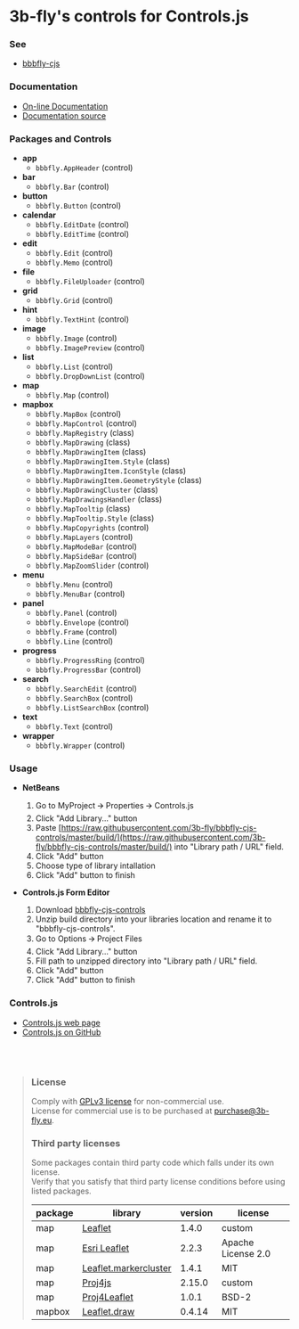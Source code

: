 3b-fly's controls for Controls.js
===========

### See

- [bbbfly-cjs](https://github.com/3b-fly/bbbfly-cjs)

### Documentation

- [On-line Documentation](https://3b-fly.github.io/bbbfly-cjs-controls/)
- [Documentation source](https://github.com/3b-fly/bbbfly-cjs-controls/tree/master/docs/)

### Packages and Controls

- **app**
  - `bbbfly.AppHeader` (control)
- **bar**
  - `bbbfly.Bar` (control)
- **button**
  - `bbbfly.Button` (control)
- **calendar**
  - `bbbfly.EditDate` (control)
  - `bbbfly.EditTime` (control)
- **edit**
  - `bbbfly.Edit` (control)
  - `bbbfly.Memo` (control)
- **file**
  - `bbbfly.FileUploader` (control)
- **grid**
  - `bbbfly.Grid` (control)
- **hint**
  - `bbbfly.TextHint` (control)
- **image**
  - `bbbfly.Image` (control)
  - `bbbfly.ImagePreview` (control)
- **list**
  - `bbbfly.List` (control)
  - `bbbfly.DropDownList` (control)
- **map**
  - `bbbfly.Map` (control)
- **mapbox**
  - `bbbfly.MapBox` (control)
  - `bbbfly.MapControl` (control)
  - `bbbfly.MapRegistry` (class)
  - `bbbfly.MapDrawing` (class)
  - `bbbfly.MapDrawingItem` (class)
  - `bbbfly.MapDrawingItem.Style` (class)
  - `bbbfly.MapDrawingItem.IconStyle` (class)
  - `bbbfly.MapDrawingItem.GeometryStyle` (class)
  - `bbbfly.MapDrawingCluster` (class)
  - `bbbfly.MapDrawingsHandler` (class)
  - `bbbfly.MapTooltip` (class)
  - `bbbfly.MapTooltip.Style` (class)
  - `bbbfly.MapCopyrights` (control)
  - `bbbfly.MapLayers` (control)
  - `bbbfly.MapModeBar` (control)
  - `bbbfly.MapSideBar` (control)
  - `bbbfly.MapZoomSlider` (control)
- **menu**
  - `bbbfly.Menu` (control)
  - `bbbfly.MenuBar` (control)
- **panel**
  - `bbbfly.Panel` (control)
  - `bbbfly.Envelope` (control)
  - `bbbfly.Frame` (control)
  - `bbbfly.Line` (control)
- **progress**
  - `bbbfly.ProgressRing` (control)
  - `bbbfly.ProgressBar` (control)
- **search**
  - `bbbfly.SearchEdit` (control)
  - `bbbfly.SearchBox` (control)
  - `bbbfly.ListSearchBox` (control)
- **text**
  - `bbbfly.Text` (control)
- **wrapper**
  - `bbbfly.Wrapper` (control)

### Usage

- **NetBeans**

  1. Go to MyProject 🡪 Properties 🡪 Controls.js
  2. Click "Add Library..." button
  3. Paste [https://raw.githubusercontent.com/3b-fly/bbbfly-cjs-controls/master/build/](https://raw.githubusercontent.com/3b-fly/bbbfly-cjs-controls/master/build/) into "Library path / URL" field.
  4. Click "Add" button
  5. Choose type of library intallation
  6. Click "Add" button to finish

- **Controls.js Form Editor**

  1. Download [bbbfly-cjs-controls](https://github.com//3b-fly/bbbfly-cjs-controls/archive/master.zip)
  2. Unzip build directory into your libraries location and rename it to "bbbfly-cjs-controls".
  3. Go to Options 🡪 Project Files
  4. Click "Add Library..." button
  5. Fill path to unzipped directory into "Library path / URL" field.
  6. Click "Add" button
  7. Click "Add" button to finish

### Controls.js

- [Controls.js web page](http://controlsjs.com/)
- [Controls.js on GitHub](https://github.com/controlsjs/controls.js)

<br/>
<br/>

> ### License
> Comply with [GPLv3 license](http://www.gnu.org/licenses/gpl-3.0.html) for non-commercial use.<br/>
> License for commercial use is to be purchased at [purchase@3b-fly.eu](mailto:purchase@3b-fly.eu).
>
> ### Third party licenses
> Some packages contain third party code which falls under its own license.<br/>
> Verify that you satisfy that third party license conditions before using listed packages.<br/>
>
>| package | library                                                                   | version | license            |
>| ------- | ------------------------------------------------------------------------- | ------- | ------------------ |
>| map     | [Leaflet](https://github.com/Leaflet/Leaflet)                             | 1.4.0   | custom             |
>| map     | [Esri Leaflet](https://github.com/Esri/esri-leaflet)                      | 2.2.3   | Apache License 2.0 |
>| map     | [Leaflet.markercluster](https://github.com/Leaflet/Leaflet.markercluster) | 1.4.1   | MIT                |
>| map     | [Proj4js](https://github.com/proj4js/proj4js)                             | 2.15.0  | custom             |
>| map     | [Proj4Leaflet](https://github.com/kartena/Proj4Leaflet)                   | 1.0.1   | BSD-2              |
>| mapbox  | [Leaflet.draw](https://github.com/Leaflet/Leaflet.draw)                   | 0.4.14  | MIT                |
